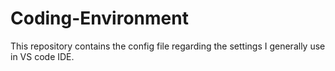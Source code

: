 # Coding-Environment

This repository contains the config file regarding the settings I generally use in VS code IDE.

